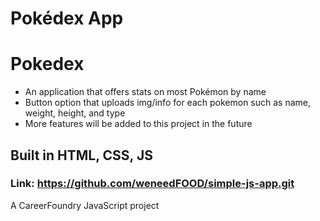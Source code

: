 # Pokédex App
# Pokedex

+ An application that offers stats on most Pokémon by name
+ Button option that uploads img/info for each pokemon such as name, weight, height, and type
+ More features will be added to this project in the future

## Built in HTML, CSS, JS

### Link: https://github.com/weneedFOOD/simple-js-app.git


A CareerFoundry JavaScript project 
